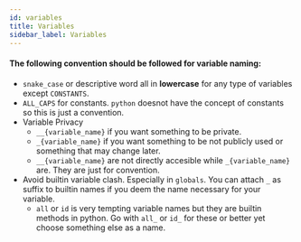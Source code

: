 ```yaml
---
id: variables
title: Variables
sidebar_label: Variables
---
```


#### The following convention should be followed for variable naming:

* `snake_case` or descriptive word all in **lowercase** for any type of variables except `CONSTANTS`.
* `ALL_CAPS` for constants. `python` doesnot have the concept of constants so this is just a convention.
* Variable Privacy
    - `__{variable_name}` if you want something to be private. 
    - `_{variable_name}` if you want something to be not publicly used or something that may change later. 
    - `__{variable_name}` are not directly accesible while `_{variable_name}` are. They are just for convention.
* Avoid builtin variable clash. Especially in `globals`. You can attach `_` as suffix to builtin names if you deem the name necessary for your variable.
    - `all` or `id` is very tempting variable names but they are builtin methods in python. Go with `all_` or `id_` for these or better yet choose something else as a name.
